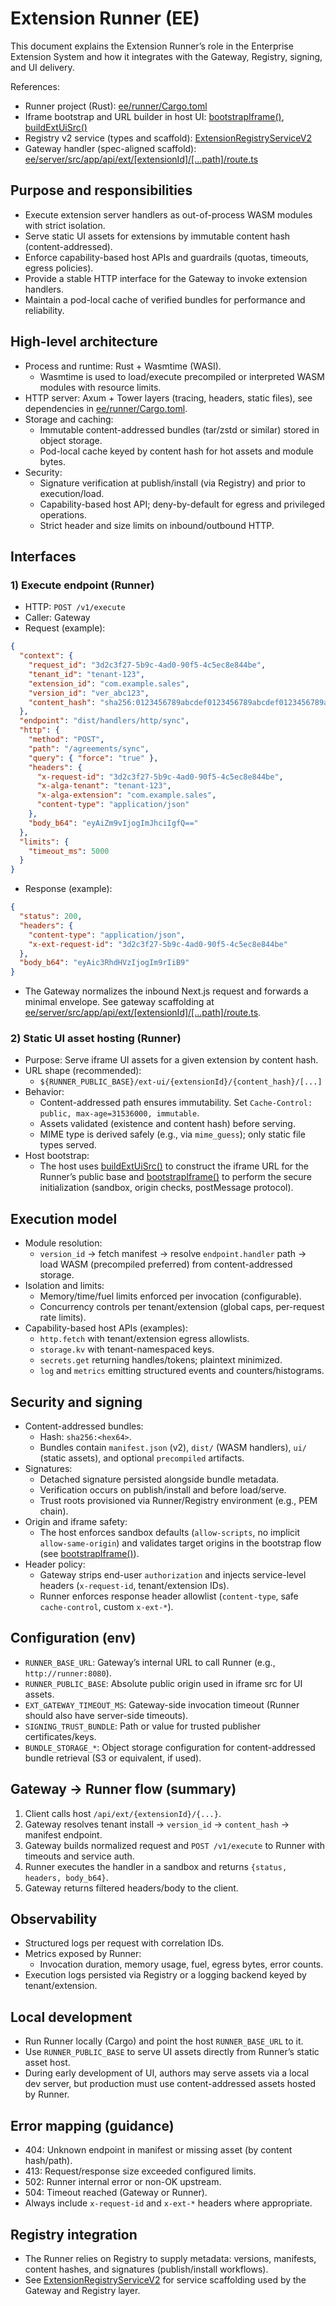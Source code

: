 # Extension Runner (EE)

This document explains the Extension Runner’s role in the Enterprise Extension System and how it integrates with the Gateway, Registry, signing, and UI delivery.

References:
- Runner project (Rust): [ee/runner/Cargo.toml](ee/runner/Cargo.toml)
- Iframe bootstrap and URL builder in host UI: [bootstrapIframe()](ee/server/src/lib/extensions/ui/iframeBridge.ts:45), [buildExtUiSrc()](ee/server/src/lib/extensions/ui/iframeBridge.ts:38)
- Registry v2 service (types and scaffold): [ExtensionRegistryServiceV2](ee/server/src/lib/extensions/registry-v2.ts:48)
- Gateway handler (spec-aligned scaffold): [ee/server/src/app/api/ext/[extensionId]/[...path]/route.ts](ee/server/src/app/api/ext/%5BextensionId%5D/%5B...path%5D/route.ts)

## Purpose and responsibilities

- Execute extension server handlers as out-of-process WASM modules with strict isolation.
- Serve static UI assets for extensions by immutable content hash (content-addressed).
- Enforce capability-based host APIs and guardrails (quotas, timeouts, egress policies).
- Provide a stable HTTP interface for the Gateway to invoke extension handlers.
- Maintain a pod-local cache of verified bundles for performance and reliability.

## High-level architecture

- Process and runtime: Rust + Wasmtime (WASI).
  - Wasmtime is used to load/execute precompiled or interpreted WASM modules with resource limits.
- HTTP server: Axum + Tower layers (tracing, headers, static files), see dependencies in [ee/runner/Cargo.toml](ee/runner/Cargo.toml).
- Storage and caching:
  - Immutable content-addressed bundles (tar/zstd or similar) stored in object storage.
  - Pod-local cache keyed by content hash for hot assets and module bytes.
- Security:
  - Signature verification at publish/install (via Registry) and prior to execution/load.
  - Capability-based host API; deny-by-default for egress and privileged operations.
  - Strict header and size limits on inbound/outbound HTTP.

## Interfaces

### 1) Execute endpoint (Runner)

- HTTP: `POST /v1/execute`
- Caller: Gateway
- Request (example):
```json
{
  "context": {
    "request_id": "3d2c3f27-5b9c-4ad0-90f5-4c5ec8e844be",
    "tenant_id": "tenant-123",
    "extension_id": "com.example.sales",
    "version_id": "ver_abc123",
    "content_hash": "sha256:0123456789abcdef0123456789abcdef0123456789abcdef0123456789abcd"
  },
  "endpoint": "dist/handlers/http/sync",
  "http": {
    "method": "POST",
    "path": "/agreements/sync",
    "query": { "force": "true" },
    "headers": {
      "x-request-id": "3d2c3f27-5b9c-4ad0-90f5-4c5ec8e844be",
      "x-alga-tenant": "tenant-123",
      "x-alga-extension": "com.example.sales",
      "content-type": "application/json"
    },
    "body_b64": "eyAiZm9vIjogImJhciIgfQ=="
  },
  "limits": {
    "timeout_ms": 5000
  }
}
```
- Response (example):
```json
{
  "status": 200,
  "headers": {
    "content-type": "application/json",
    "x-ext-request-id": "3d2c3f27-5b9c-4ad0-90f5-4c5ec8e844be"
  },
  "body_b64": "eyAic3RhdHVzIjogIm9rIiB9"
}
```
- The Gateway normalizes the inbound Next.js request and forwards a minimal envelope. See gateway scaffolding at [ee/server/src/app/api/ext/[extensionId]/[...path]/route.ts](ee/server/src/app/api/ext/%5BextensionId%5D/%5B...path%5D/route.ts).

### 2) Static UI asset hosting (Runner)

- Purpose: Serve iframe UI assets for a given extension by content hash.
- URL shape (recommended):
  - `${RUNNER_PUBLIC_BASE}/ext-ui/{extensionId}/{content_hash}/[...]`
- Behavior:
  - Content-addressed path ensures immutability. Set `Cache-Control: public, max-age=31536000, immutable`.
  - Assets validated (existence and content hash) before serving.
  - MIME type is derived safely (e.g., via `mime_guess`); only static file types served.
- Host bootstrap:
  - The host uses [buildExtUiSrc()](ee/server/src/lib/extensions/ui/iframeBridge.ts:38) to construct the iframe URL for the Runner’s public base and [bootstrapIframe()](ee/server/src/lib/extensions/ui/iframeBridge.ts:45) to perform the secure initialization (sandbox, origin checks, postMessage protocol).

## Execution model

- Module resolution:
  - `version_id` → fetch manifest → resolve `endpoint.handler` path → load WASM (precompiled preferred) from content-addressed storage.
- Isolation and limits:
  - Memory/time/fuel limits enforced per invocation (configurable).
  - Concurrency controls per tenant/extension (global caps, per-request rate limits).
- Capability-based host APIs (examples):
  - `http.fetch` with tenant/extension egress allowlists.
  - `storage.kv` with tenant-namespaced keys.
  - `secrets.get` returning handles/tokens; plaintext minimized.
  - `log` and `metrics` emitting structured events and counters/histograms.

## Security and signing

- Content-addressed bundles:
  - Hash: `sha256:<hex64>`.
  - Bundles contain `manifest.json` (v2), `dist/` (WASM handlers), `ui/` (static assets), and optional `precompiled` artifacts.
- Signatures:
  - Detached signature persisted alongside bundle metadata.
  - Verification occurs on publish/install and before load/serve.
  - Trust roots provisioned via Runner/Registry environment (e.g., PEM chain).
- Origin and iframe safety:
  - The host enforces sandbox defaults (`allow-scripts`, no implicit `allow-same-origin`) and validates target origins in the bootstrap flow (see [bootstrapIframe()](ee/server/src/lib/extensions/ui/iframeBridge.ts:45)).
- Header policy:
  - Gateway strips end-user `authorization` and injects service-level headers (`x-request-id`, tenant/extension IDs).
  - Runner enforces response header allowlist (`content-type`, safe `cache-control`, custom `x-ext-*`).

## Configuration (env)

- `RUNNER_BASE_URL`: Gateway’s internal URL to call Runner (e.g., `http://runner:8080`).
- `RUNNER_PUBLIC_BASE`: Absolute public origin used in iframe src for UI assets.
- `EXT_GATEWAY_TIMEOUT_MS`: Gateway-side invocation timeout (Runner should also have server-side timeouts).
- `SIGNING_TRUST_BUNDLE`: Path or value for trusted publisher certificates/keys.
- `BUNDLE_STORAGE_*`: Object storage configuration for content-addressed bundle retrieval (S3 or equivalent, if used).

## Gateway → Runner flow (summary)

1. Client calls host `/api/ext/{extensionId}/{...}`.
2. Gateway resolves tenant install → `version_id` → `content_hash` → manifest endpoint.
3. Gateway builds normalized request and `POST /v1/execute` to Runner with timeouts and service auth.
4. Runner executes the handler in a sandbox and returns `{status, headers, body_b64}`.
5. Gateway returns filtered headers/body to the client.

## Observability

- Structured logs per request with correlation IDs.
- Metrics exposed by Runner:
  - Invocation duration, memory usage, fuel, egress bytes, error counts.
- Execution logs persisted via Registry or a logging backend keyed by tenant/extension.

## Local development

- Run Runner locally (Cargo) and point the host `RUNNER_BASE_URL` to it.
- Use `RUNNER_PUBLIC_BASE` to serve UI assets directly from Runner’s static asset host.
- During early development of UI, authors may serve assets via a local dev server, but production must use content-addressed assets hosted by Runner.

## Error mapping (guidance)

- 404: Unknown endpoint in manifest or missing asset (by content hash/path).
- 413: Request/response size exceeded configured limits.
- 502: Runner internal error or non-OK upstream.
- 504: Timeout reached (Gateway or Runner).
- Always include `x-request-id` and `x-ext-*` headers where appropriate.

## Registry integration

- The Runner relies on Registry to supply metadata: versions, manifests, content hashes, and signatures (publish/install workflows).
- See [ExtensionRegistryServiceV2](ee/server/src/lib/extensions/registry-v2.ts:48) for service scaffolding used by the Gateway and Registry layer.
